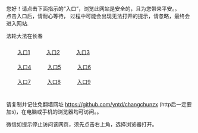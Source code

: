 您好！请点击下面指示的“入口”，浏览此网站是安全的，且为您带来平安。。 <br/>
点击入口后，请耐心等待， 过程中可能会出现无法打开的提示，请忽略，最终会进入网站. </br>

法轮大法在长春<br/>
<div style="padding:10px"><a style="margin:20px" target="_blank" href="https://d38y5f3pjsav2s.cloudfront.net/2Qpsp?kllwyta" id="ccLink1" rel="nofollow">入口1</a> <a target="_blank" style="margin:20px" href="https://d3qrnreusvt4uk.cloudfront.net/2Qpsp?nlbpqwq" id="ccLink2" rel="nofollow">入口2</a> <a style="margin:20px" target="_blank" href="https://d1ezjyeu9ismdg.cloudfront.net/2Qpsp?ywdqdey" id="ccLink3" rel="nofollow">入口3</a></div>

<div style="padding:10px" ><a style="margin:20px" target="_blank" href="https://d38y5f3pjsav2s.cloudfront.net/2Qpsp?kllwyta" id="ccLink4" rel="nofollow">入口4</a> <a style="margin:20px" href="https://d3qrnreusvt4uk.cloudfront.net/2Qpsp?nlbpqwq" target="_blank" id="ccLink5" rel="nofollow">入口5</a> <a style="margin:20px" href="https://d1ezjyeu9ismdg.cloudfront.net/2Qpsp?ywdqdey" target="_blank" id="ccLink6" rel="nofollow">入口6</a></div>

<div style="padding:10px"><a style="margin:20px" target="_blank" href="https://d38y5f3pjsav2s.cloudfront.net/2Qpsp?kllwyta" id="ccLink7" rel="nofollow">入口7</a> <a style="margin:20px" href="https://d3qrnreusvt4uk.cloudfront.net/2Qpsp?nlbpqwq" target="_blank" id="ccLink8" rel="nofollow">入口8</a> <a style="margin:20px" target="_blank" href="https://d1ezjyeu9ismdg.cloudfront.net/2Qpsp?ywdqdey" id="ccLink9" rel="nofollow">入口9</a></div>

<br/>



请复制并记住免翻墙网址 https://github.com/yntd/changchunzx (http后一定要加s)，在电脑或手机的浏览器均可访问。。<br/>

微信如提示停止访问该网页，须先点击右上角，选择浏览器打开。
